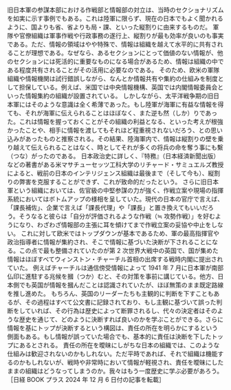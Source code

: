 ###

旧日本軍の参謀本部における作戦部と情報部の対立は、当時のセクショナリズムを如実に示す事例でもある。これは陸軍に限らず、現在の日本でもよく聞かれるように、国よりも省、省よりも局・課、といった縦割りに由来するものだ。
軍隊や官僚組織は軍事作戦や行政事務の遂行上、縦割りが最も効率が良いのも事実である。ただ、情報の領域はやや特殊で、情報は組織を越えて水平的に共有されることが理想である。なぜなら、あるセクションにとって価値のない情報が、他のセクションには死活的に重要なものになる場合があるため、情報は組織の中である程度共有されることがその活用に必要なのである。
そのため、欧米の軍隊組織や情報機関は試行錯誤しながら、なんとか情報共有や集約の仕組みを制度として担保している。例えば、米国では中央情報機構、英国では内閣情報委員会といった情報集約の組織が設置されている。
しかしながら、太平洋戦争期の旧日本軍にはそのような意識は全く希薄であった。もし陸軍が海軍に有益な情報を得ても、それが海軍に伝えられることはほぼなく、また逆も然（しか）りであった。これは情報を握っておくことがその組織の利益となる、といった考えが根強かったことや、相手に情報を渡してもそれほど程重視されないだろう、との思い込みがあったものと推察される。その結果、陸海軍内で、情報は縦割りの壁を乗り越えて伝えられることはなく、時としてそれが多くの将兵の命を奪う事にも繫（つな）がったのである。
日本政治史に詳しく、『特務』（日本経済新聞出版）などの著書がある米マサチューセッツ工科大学のリチャード・サミュエルズ教授によると、戦前の日本のインテリジェンス組織は最後まで（そして今も）、縦割りの弊害を克服することができず、これが致命的だったという。
さらに旧日本軍という組織においては、佐官級の中堅参謀の力が強く、作戦立案や現場の指揮系統においてはボトムアップの様相を呈していた。現代の日本の官庁で言えば、「課長補佐」、企業で言えば「課長代理」や「課長」と置き換えてもいいだろう。そうなると彼らは「自分が評価されるような作戦（≒ 攻勢作戦）」を好むようになり、わざわざ情報部の主張に耳を傾けてまで作戦立案の妥協や中止をしない。
これに対して欧米ではトップダウンが基本であるため、軍の最高指揮官や政治指導者に情報が集約され、そこで情報に基づいた決断が下されることになる。この点で最も整備されていたのが第 2 次世界大戦中の英国で、国が集めた情報はほぼすべてウィンストン・チャーチル首相の出席する戦時内閣に提出されていた。
例えばチャーチルは通信傍受情報によって 1941 年 7 月に日本軍が南部仏印に進駐する兆候を摑（つか）むと、その対策を事前に講じている。他方、日本側でも英国が情報を摑んだことは認識されていたが、ほぼ無策のまま既定路線を推し進めた。
もちろん、英国のリーダーたちも主観的に判断を下すこともあるが、その過程はすべて公文書に記録されており、もし主観に基づいて誤った判断をしていれば、その行為は歴史によって断罪されるし、代々の決定者はそのような歴史を通じて、どのように決断すれば良いのかを学ぶことができる。さらに情報を基にトップが決断するという構図は、責任の所在を明らかにするという側面もある。もし情報が誤っていた場合でも、基本的に責任は決断を下したトップにあるとされる。
責任の所在を曖昧にしがちな日本の組織では、このような仕組みは歓迎されないのかもしれない。ただ平時であれば、それで組織は機能するのかもしれないが、戦時や非常時において情報が軽視され、責任を曖昧にしたままの組織はどうなってしまうのか。我々はもう一度歴史に学ぶ必要があろう。
［日経 BOOK プラス 2024 年 12 月 6 日付の記事を転載］
